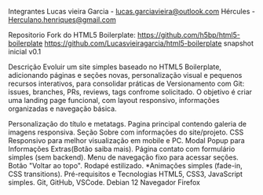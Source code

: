 Integrantes Lucas vieira Garcia - lucas.garciavieira@outlook.com Hércules - Herculano.henriques@gmail.com

Repositorio Fork do HTML5 Boilerplate: https://github.com/h5bp/html5-boilerplate https://github.com/Lucasvieiragarcia/html5-boilerplate snapshot inicial v0.1

Descrição Evoluir um site simples baseado no HTML5 Boilerplate, adicionando páginas e seções novas, personalização visual e pequenos recursos interativos, para consolidar práticas de Versionamento com Git: issues, branches, PRs, reviews, tags confrome solicitado. O objetivo é criar uma landing page funcional, com layout responsivo, informações organizadas e navegação básica.

Personalização do título e metatags.
Pagina principal contendo galeria de imagens responsiva.
Seção Sobre com informações do site/projeto.
CSS Responsivo para melhor visualização em mobile e PC.
Modal Popup para Informações Extras(Botão saiba mais).
Página contato com formulário simples (sem backend).
Menu de navegação fixo para acessar seções.
Botão "Voltar ao topo".
Rodapé estilizado.
*Animações simples (fade-in, CSS transitions).
Pré-requisitos e Tecnologias HTML5, CSS3, JavaScript simples.
Git, GitHub, VSCode.
Debian 12
Navegador Firefox
